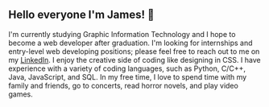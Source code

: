 ## Hello everyone I'm James! 👋
I'm currently studying Graphic Information Technology and I hope to become a web developer after graduation. I'm looking for internships and entry-level web developing positions; please feel free to reach out to me on my [LinkedIn](www.linkedin.com/in/james-souder).  I enjoy the creative side of coding like designing in CSS. I have experience with a variety of coding languages, such as Python, C/C++, Java, JavaScript, and SQL. In my free time, I love to spend time with my family and friends, go to concerts, read horror novels, and play video games. 

<!--
**ImJames1/ImJames1** is a ✨ _special_ ✨ repository because its `README.md` (this file) appears on your GitHub profile.

Here are some ideas to get you started:

- 🔭 I’m currently working on ...
- 🌱 I’m currently learning ...
- 👯 I’m looking to collaborate on ...
- 🤔 I’m looking for help with ...
- 💬 Ask me about ...
- 📫 How to reach me: ...
- 😄 Pronouns: ...
- ⚡ Fun fact: ...
-->
